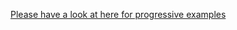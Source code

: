 [Please have a look at here for progressive examples](https://github.com/JUkhan/ajwah_bloc_dart/tree/master/ajwah_block_examples)